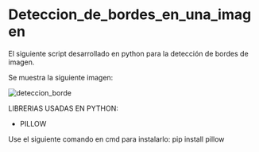# Deteccion_de_bordes_en_una_imagen
El siguiente script desarrollado en python para la detección de bordes de imagen.

Se muestra la siguiente imagen: 

![deteccion_borde](https://user-images.githubusercontent.com/71619972/103422229-605b1600-4b6e-11eb-8a60-feb62fe64bb8.png)

LIBRERIAS USADAS EN PYTHON:
 * PILLOW
 
 Use el siguiente comando en cmd para instalarlo:  pip install pillow 


